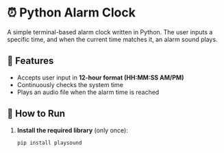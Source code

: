 # ⏰ Python Alarm Clock

A simple terminal-based alarm clock written in Python. The user inputs a specific time, and when the current time matches it, an alarm sound plays.

## 🧠 Features

- Accepts user input in **12-hour format (HH:MM:SS AM/PM)**
- Continuously checks the system time
- Plays an audio file when the alarm time is reached

## 🚀 How to Run

1. **Install the required library** (only once):
   ```bash
   pip install playsound
